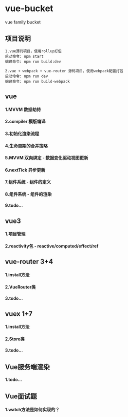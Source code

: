 # vue-bucket
vue family bucket

## 项目说明
```
1.vue源码项目，使用rollup打包
启动命令: npm start
编译命令: npm run build:dev

2.vue + webpack + vue-router 源码项目，使用webpack配置打包
启动命令: npm run dev
编译命令: npm run build-webpack
```

## vue
#### 1.MVVM 数据劫持
#### 2.compiler 模版编译
#### 3.初始化渲染流程
#### 4.生命周期的合并策略
#### 5.MVVM 双向绑定 - 数据变化驱动视图更新
#### 6.nextTick 异步更新
#### 7.组件系统 - 组件的定义
#### 8.组件系统 - 组件的渲染
#### 9.todo...

## vue3
#### 1.项目管理
#### 2.reactivity包 - reactive/computed/effect/ref

## vue-router 3+4
#### 1.install方法
#### 2.VueRouter类
#### 3.todo...

## vuex 1+7
#### 1.install方法
#### 2.Store类
#### 3.todo...

## Vue服务端渲染
#### 1.todo...

## Vue面试题
#### 1.watch方法是如何实现的？
